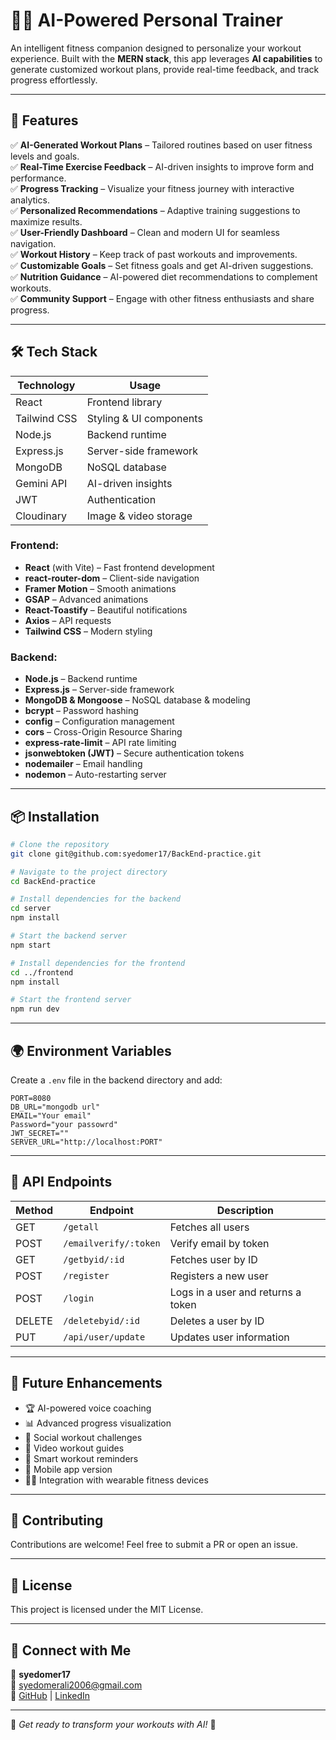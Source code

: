 # 🏋️‍♂️ AI-Powered Personal Trainer

An intelligent fitness companion designed to personalize your workout experience. Built with the **MERN stack**, this app leverages **AI capabilities** to generate customized workout plans, provide real-time feedback, and track progress effortlessly.

---

## 🚀 Features

✅ **AI-Generated Workout Plans** – Tailored routines based on user fitness levels and goals.  
✅ **Real-Time Exercise Feedback** – AI-driven insights to improve form and performance.  
✅ **Progress Tracking** – Visualize your fitness journey with interactive analytics.  
✅ **Personalized Recommendations** – Adaptive training suggestions to maximize results.  
✅ **User-Friendly Dashboard** – Clean and modern UI for seamless navigation.  
✅ **Workout History** – Keep track of past workouts and improvements.  
✅ **Customizable Goals** – Set fitness goals and get AI-driven suggestions.  
✅ **Nutrition Guidance** – AI-powered diet recommendations to complement workouts.  
✅ **Community Support** – Engage with other fitness enthusiasts and share progress.  

---

## 🛠 Tech Stack

| **Technology** | **Usage** |
|--------------|----------|
| React | Frontend library |
| Tailwind CSS | Styling & UI components |
| Node.js | Backend runtime |
| Express.js | Server-side framework |
| MongoDB | NoSQL database |
| Gemini API | AI-driven insights |
| JWT | Authentication |
| Cloudinary | Image & video storage |

### Frontend:
- **React** (with Vite) – Fast frontend development
- **react-router-dom** – Client-side navigation
- **Framer Motion** – Smooth animations
- **GSAP** – Advanced animations
- **React-Toastify** – Beautiful notifications
- **Axios** – API requests
- **Tailwind CSS** – Modern styling

### Backend:
- **Node.js** – Backend runtime
- **Express.js** – Server-side framework
- **MongoDB & Mongoose** – NoSQL database & modeling
- **bcrypt** – Password hashing
- **config** – Configuration management
- **cors** – Cross-Origin Resource Sharing
- **express-rate-limit** – API rate limiting
- **jsonwebtoken (JWT)** – Secure authentication tokens
- **nodemailer** – Email handling
- **nodemon** – Auto-restarting server

---

## 📦 Installation

```bash
# Clone the repository
git clone git@github.com:syedomer17/BackEnd-practice.git

# Navigate to the project directory
cd BackEnd-practice

# Install dependencies for the backend
cd server
npm install

# Start the backend server
npm start

# Install dependencies for the frontend
cd ../frontend
npm install

# Start the frontend server
npm run dev
```

---

## 🌍 Environment Variables

Create a `.env` file in the backend directory and add:

```
PORT=8080
DB_URL="mongodb url"
EMAIL="Your email"
Password="your passowrd"
JWT_SECRET=""
SERVER_URL="http://localhost:PORT"
```

---

## 📜 API Endpoints

| Method | Endpoint | Description |
|--------|---------|-------------|
| GET | `/getall` | Fetches all users |
| POST | `/emailverify/:token` | Verify email by token |
| GET | `/getbyid/:id` | Fetches user by ID |
| POST | `/register` | Registers a new user |
| POST | `/login` | Logs in a user and returns a token |
| DELETE | `/deletebyid/:id` | Deletes a user by ID |
| PUT | `/api/user/update` | Updates user information |

---

## 📌 Future Enhancements

- 🏆 AI-powered voice coaching
- 📊 Advanced progress visualization
- 📅 Social workout challenges
- 🎥 Video workout guides
- 🔔 Smart workout reminders
- 📱 Mobile app version
- 🏋️‍♀️ Integration with wearable fitness devices

---

## 🤝 Contributing

Contributions are welcome! Feel free to submit a PR or open an issue.

---

## 📜 License

This project is licensed under the MIT License.

---

## 🔗 Connect with Me

👤 **syedomer17**  
📧 syedomerali2006@gmail.com  
🔗 [GitHub](https://github.com/syedomer17) | [LinkedIn](https://www.linkedin.com/in/syed-omer-ali-b73501324?utm_source=share&utm_campaign=share_via&utm_content=profile&utm_medium=android_app )

---

🚀 *Get ready to transform your workouts with AI!* 💪
